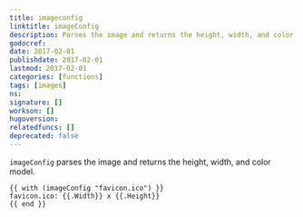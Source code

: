 ```yaml
---
title: imageconfig
linktitle: imageConfig
description: Parses the image and returns the height, width, and color model.
godocref:
date: 2017-02-01
publishdate: 2017-02-01
lastmod: 2017-02-01
categories: [functions]
tags: [images]
ns:
signature: []
workson: []
hugoversion:
relatedfuncs: []
deprecated: false
---
```


`imageConfig` parses the image and returns the height, width, and color model.

```golang
{{ with (imageConfig "favicon.ico") }}
favicon.ico: {{.Width}} x {{.Height}}
{{ end }}
```
